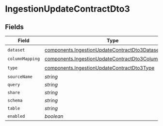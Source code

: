 # IngestionUpdateContractDto3


## Fields

| Field                                                                                                                      | Type                                                                                                                       | Required                                                                                                                   | Description                                                                                                                |
| -------------------------------------------------------------------------------------------------------------------------- | -------------------------------------------------------------------------------------------------------------------------- | -------------------------------------------------------------------------------------------------------------------------- | -------------------------------------------------------------------------------------------------------------------------- |
| `dataset`                                                                                                                  | [components.IngestionUpdateContractDto3Dataset](../../models/components/ingestionupdatecontractdto3dataset.md)             | :heavy_check_mark:                                                                                                         | N/A                                                                                                                        |
| `columnMapping`                                                                                                            | [components.IngestionUpdateContractDto3ColumnMapping](../../models/components/ingestionupdatecontractdto3columnmapping.md) | :heavy_minus_sign:                                                                                                         | N/A                                                                                                                        |
| `type`                                                                                                                     | [components.IngestionUpdateContractDto3Type](../../models/components/ingestionupdatecontractdto3type.md)                   | :heavy_check_mark:                                                                                                         | N/A                                                                                                                        |
| `sourceName`                                                                                                               | *string*                                                                                                                   | :heavy_minus_sign:                                                                                                         | N/A                                                                                                                        |
| `query`                                                                                                                    | *string*                                                                                                                   | :heavy_minus_sign:                                                                                                         | N/A                                                                                                                        |
| `share`                                                                                                                    | *string*                                                                                                                   | :heavy_minus_sign:                                                                                                         | N/A                                                                                                                        |
| `schema`                                                                                                                   | *string*                                                                                                                   | :heavy_minus_sign:                                                                                                         | N/A                                                                                                                        |
| `table`                                                                                                                    | *string*                                                                                                                   | :heavy_minus_sign:                                                                                                         | N/A                                                                                                                        |
| `enabled`                                                                                                                  | *boolean*                                                                                                                  | :heavy_minus_sign:                                                                                                         | N/A                                                                                                                        |